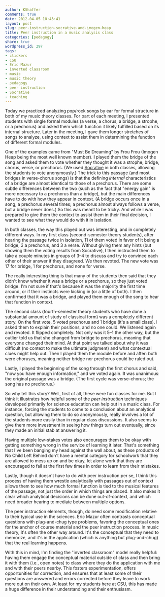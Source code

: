 ```yaml
---
author: KShaffer
comments: true
date: 2012-04-05 18:43:41
layout: post
slug: peer-instruction-socrative-and-imogen-heap
title: Peer instruction in a music analysis class
categories: [pedagogy]
share: true
wordpress_id: 297
tags:
- clickers
- CSU
- Eric Mazur
- inverted classroom
- music
- music theory
- pedagogy
- peer instruction
- Socrative
- teaching
---
```


Today we practiced analyzing pop/rock songs by ear for formal structure in both of my music theory classes. For part of each meeting, I presented students with single formal modules (a verse, a chorus, a bridge, a strophe, or a prechorus) and asked them which function it likely fulfilled based on its internal structure. Later in the meeting, I gave them longer stretches of songs to analyze, using context to assist them in determining the function of different formal modules.

One of the examples came from "Must Be Dreaming" by Frou Frou (Imogen Heap being the most well known member). I played them the bridge of the song and asked them to vote whether they thought it was a strophe, bridge, chorus, verse, or prechorus. (We used [Socrative](http://www.socrative.com) in both classes, allowing the students to vote anonymously.) The trick to this passage (and most bridges in verse-chorus songs) is that the defining _internal_ characteristics of a bridge are almost identical to those of a prechorus. There are some subtle differences between the two (such as the fact that "energy gain" is more necessary to a prechorus than a bridge), but the main differences have to do with how they appear in context. (A bridge occurs once in a song, a prechorus several times; a prechorus almost always follows a verse, but a bridge never does.) So this was meant to be tricky. And while I was prepared to give them the context to assist them in their final decision, I wanted to see what they would do with it in isolation.

In both classes, the way this played out was interesting, and in completely different ways. In my first class (second-semester theory students), after hearing the passage twice in isolation, 11 of them voted in favor of it being a bridge, 3 a prechorus, and 3 a verse. Without giving them any hints (but showing them the voting results from Socrative), I then instructed them to take a couple minutes in groups of 3–4 to discuss and try to convince each other of their answer if they disagreed. We then revoted. The new vote was 17 for bridge, 1 for prechorus, and none for verse.

The really interesting thing is that many of the students then said that they didn't know whether it was a bridge or a prechorus, so they just voted bridge. I'm not sure if that's because it was the majority the first time around, or if their instincts were kicking in (or a little of both). I then confirmed that it was a bridge, and played them enough of the song to hear that function in context.

The second class (fourth-semester theory students who have done a substantial amount of study of classical form) was a completely different story. On the first vote, 5 voted prechorus and 1 bridge (it's a small class). I asked them to explain their positions, and no one could. We listened again and revoted. It flipped completely. Not only was it 5–1 the other way, but the outlier told us that she changed from bridge to prechorus, meaning that everyone changed their mind. At that point we talked about why it was difficult (no context to make the ultimate judgment) and what contextual clues might help out. Then I played them the module before and after: both were choruses, meaning neither bridge nor prechorus could be ruled out.

Lastly, I played the beginning of the song through the first chorus and said, "now you have enough information," and we voted again. It was unanimous: the original passage was a bridge. (The first cycle was verse–chorus; the song has no prechorus.)

So why tell this story? Well, first of all, these were fun classes for me. But I think it illustrates how helpful some of the _peer instruction_ techniques developed primarily for science education can help out in a music class. For instance, forcing the students to come to a conclusion about an analytical question, but allowing them to do so anonymously, really involves a lot of the students more easily than in regular class discussions. It also seems to give them more investment in seeing how things turn out eventually, since they made an initial stab at answering it.

Having multiple low-stakes votes also encourages them to be okay with getting something wrong in the service of learning it later. That's something that I've been banging my head against the wall about, as these products of No Child Left Behind don't have a mental category for schoolwork that they are allowed to mess up on and be okay, let alone work that they are encouraged to fail at the first few times in order to learn from their mistakes.

Lastly, though it doesn't have to do with peer instruction per se, I think this process of having them wrestle analytically with passages out of context allows them to see how much formal function is tied to the musical features of the passage, not just the order in which things are placed. It also makes it clear which analytical decisions can be done out-of-context, and which need broader hearing to mediate between multiple options.

The peer instruction elements, though, do need some modification relative to their typical use in the sciences. Eric Mazur often contrasts conceptual questions with plug-and-chug type problems, favoring the conceptual ones for the anchor of course material and the peer instruction process. In music theory, it's often the other way around. It's the conceptual that they need to memorize, and it's in the application (which is anything but plug-and-chug) that the real learning happens.

With this in mind, I'm finding the "inverted classroom" model really helpful: having them engage the conceptual material outside of class and then bring it with them (i.e., open notes) to class where they do the application with me and with their peers nearby. This fosters experimentation, offers opportunities for correction, and ensures that at least some of their questions are answered and errors corrected before they leave to work more out on their own. At least for my students here at CSU, this has made a huge difference in their understanding and their enthusiasm.
